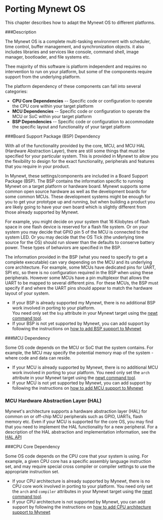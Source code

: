 # Porting Mynewt OS

This chapter describes how to adapt the Mynewt OS to different platforms.

###Description

The Mynewt OS is a complete multi-tasking environment with scheduler, time
control, buffer management, and synchronization objects. it also includes
libraries and services like console, command shell, image manager,
bootloader, and file systems etc.

Thee majority of this software is platform independent and requires no
intervention to run on your platform, but some of the components require
support from the underlying platform.

The platform dependency of these components can fall into several categories:

* **CPU Core Dependencies** -- Specific code or
configuration to operate the CPU core within your target platform
* **MCU Dependencies** -- Specific code or configuration to operate the MCU or
SoC within your target platform
* **BSP Dependencies** -- Specific code or configuration to accommodate the
specific layout and functionality of your target platform

###Board Support Package (BSP) Dependency

With all of the functionality provided by the core, MCU, and MCU HAL (Hardware Abstraction Layer), 
there are still some things that must be specified for your particular system. This
is provided in Mynewt to allow you the flexibility to design for the exact
functionality, peripherals and features that you require in your product.  

In Mynewt, these settings/components are included in a Board Support Package
(BSP).  The BSP contains the information specific to running Mynewt on a target
platform or hardware board.  Mynewt supports some common open source hardware as well
as the development boards for some common MCUs.  These development systems
might be enough for you to get your prototype up and running, but when building
a product you are likely going to have your own board which is slightly different
from those already supported by Mynewt.

For example, you might decide on your system that 16 Kilobytes of flash space
in one flash device is reserved for a flash file system.  Or on your system
you may decide that GPIO pin 5 of the MCU is connected to the system LED. Or
you may decide that the OS Tick (the underlying time source for the OS) should
run slower than the defaults to conserve battery power.  These types of
behaviors are specified in the BSP.  

The information provided in the BSP (what you need to specify to get a
complete executable) can vary depending on the MCU and its underlying core
architecture.  For example, some MCUs have dedicated pins for UART, SPI etc,
so there is no configuration required in the BSP when using these peripherals.
However some MCUs have a pin multiplexor that allows the UART to be mapped to
several different pins.  For these MCUs, the BSP must specify if and where
the UART pins should appear to match the hardware layout of your system.

* If your BSP is already supported my Mynewt, there is no additional BSP work involved in porting to your platform.  
You need only set the `bsp` attribute in your Mynewt target using the [newt command tool](../../../newt/newt_intro).
* If your BSP is not yet supported by Mynewt, you can add support by following the instructions on [how to add BSP support to Mynewt](port_bsp.md)

###MCU Dependency

Some OS code depends on the MCU or SoC that the system contains. For example, the MCU may specify 
the potential memory map of the system - where code and data can reside.

* If your MCU is already supported by Mynewt, there is no additional MCU work involved in 
porting to your platform.  You need only set the `arch` attribute in your Mynewt target 
using the [newt command tool](../../../newt/newt_intro).
* If your MCU is not yet supported by Mynewt, you can add support by following the 
instructions on [how to add MCU support to Mynewt](port_mcu.md)


### MCU Hardware Abstraction Layer (HAL)

Mynewt's architecture supports a hardware abstraction layer (HAL) for common on or off-chip MCU peripherals 
such as GPIO, UARTs, flash memory etc.  Even if your MCU is supported for the core OS, 
you may find that you need to implement the HAL functionality for a new peripheral. 
For a description of the HAL abstraction and implementation information,
see the [HAL API](../../modules/hal/hal.md)

###CPU Core Dependency

Some OS code depends on the CPU core that your system is using.  For example, a given CPU core 
has a specific assembly language instruction set, and may require special cross compiler or 
compiler settings to use the appropriate instruction set.  

* If your CPU architecture is already supported by Mynewt, there is no CPU core work involved 
in porting to your platform.  You need only set the  `arch` and `compiler` attributes in your 
Mynewt target using the [newt command tool](../../../newt/newt_intro).
* If your CPU architecture is not supported by Mynewt, you can add support by following the 
instructions on [how to add CPU architecture support to Mynewt](port_cpu.md)
